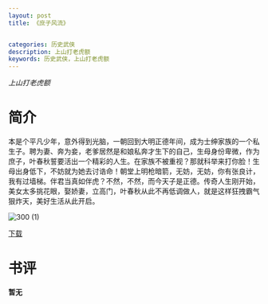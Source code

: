 ```yaml
---
layout: post
title: 《庶子风流》


categories: 历史武侠
description: 上山打老虎额
keywords: 历史武侠，上山打老虎额
---
```


*上山打老虎额*

# 简介

本是个平凡少年，意外得到光脑，一朝回到大明正德年间，成为士绅家族的一个私生子。聘为妻、奔为妾，老爹居然是和娘私奔才生下的自己，生母身份卑微，作为庶子，叶春秋誓要活出一个精彩的人生。在家族不被重视？那就科举来打你脸！生母出身低下，不妨就为她去讨诰命！朝堂上明枪暗箭，无妨，无妨，你有张良计，我有过墙梯。伴君当真如伴虎？不然，不然，而今天子是正德。传奇人生刚开始，美女太多挑花眼，娶娇妻，立高门，叶春秋从此不再低调做人，就是这样狂拽霸气狠炸天，美好生活从此开启。

![300 (1)](http://tva2.sinaimg.cn/large/008dGP0Fgy1gu0h1odm4cj304605kq31.jpg)

[下载](https://link.jscdn.cn/1drv/aHR0cHM6Ly8xZHJ2Lm1zL3QvcyFBaGU2R2dNWmVFb2poUlFwWjlvMmNqZnJRbnpNP2U9SHRoamJu.txt)
# 书评
**暂无**